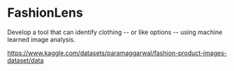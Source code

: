 # FashionLens
Develop a tool that can identify clothing -- or like options -- using machine learned image analysis.

https://www.kaggle.com/datasets/paramaggarwal/fashion-product-images-dataset/data
